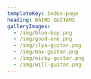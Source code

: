 ```yaml
---
templateKey: index-page
heading: BAIRD GUITARS
galleryImages:
  - /img/blue-boy.png
  - /img/good-one.png
  - /img/ilya-guitar.png
  - /img/max-guitar.png
  - /img/nicky-guitar.png
  - /img/will-guitar.png
---
```

